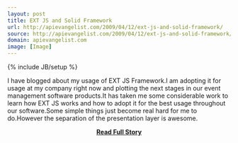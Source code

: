 ```yaml
---
layout: post
title: EXT JS and Solid Framework
url: http://apievangelist.com/2009/04/12/ext-js-and-solid-framework/
source: http://apievangelist.com/2009/04/12/ext-js-and-solid-framework/
domain: apievangelist.com
image: [Image]
---
```

{% include JB/setup %}<p>I have blogged about my usage of EXT JS Framework.I am adopting it for usage at my company right now and plotting the next stages in our event management software products.It has taken me some considerable work to learn how EXT JS works and how to adopt it for the best usage throughout our software.Some simple things just become real hard for me to do.However the separation of the presentation layer is awesome.</p>
<center><p><a href="http://apievangelist.com/2009/04/12/ext-js-and-solid-framework/" style='padding:25px; font-sze:18px; font-weight: bold;'>Read Full Story</a></p></center>
